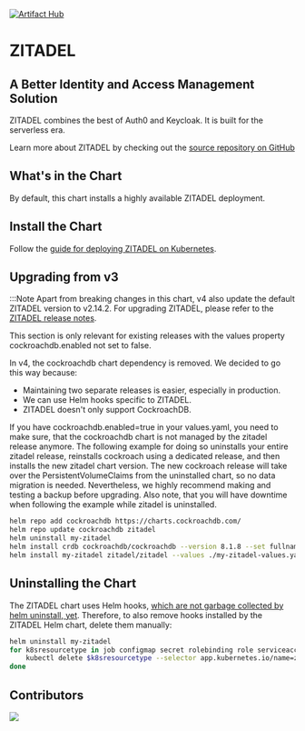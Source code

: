 [![Artifact Hub](https://img.shields.io/endpoint?url=https://artifacthub.io/badge/repository/zitadel)](https://artifacthub.io/packages/search?repo=zitadel)

# ZITADEL

## A Better Identity and Access Management Solution

ZITADEL combines the best of Auth0 and Keycloak.
It is built for the serverless era.

Learn more about ZITADEL by checking out the [source repository on GitHub](https://github.com/zitadel/zitadel)

## What's in the Chart

By default, this chart installs a highly available ZITADEL deployment.

## Install the Chart

Follow the [guide for deploying ZITADEL on Kubernetes](https://docs.zitadel.com/docs/guides/deploy/kubernetes).

## Upgrading from v3

:::Note
Apart from breaking changes in this chart, v4 also update the
default ZITADEL version to v2.14.2. For upgrading
ZITADEL, please refer to the
[ZITADEL release notes](https://github.com/zitadel/zitadel/releases/tag/v2.14.0).

This section is only relevant for existing releases with the
values property cockroachdb.enabled not set to false.

In v4, the cockroachdb chart dependency is removed.
We decided to go this way because:
- Maintaining two separate releases is easier, especially in production.
- We can use Helm hooks specific to ZITADEL.
- ZITADEL doesn't only support CockroachDB.

If you have cockroachdb.enabled=true in your values.yaml,
you need to make sure, that the cockroachdb chart is not
managed by the zitadel release anymore. The following
example for doing so uninstalls your entire zitadel
release, reinstalls cockroach using a dedicated release,
and then installs the new zitadel chart version.
The new cockroach release will take over the PersistentVolumeClaims
from the uninstalled chart, so no data migration is needed.
Nevertheless, we highly recommend making and testing a backup before upgrading.
Also note, that you will have downtime when
following the example while zitadel is uninstalled.

```bash
helm repo add cockroachdb https://charts.cockroachdb.com/
helm repo update cockroachdb zitadel
helm uninstall my-zitadel
helm install crdb cockroachdb/cockroachdb --version 8.1.8 --set fullnameOverride=crdb
helm install my-zitadel zitadel/zitadel --values ./my-zitadel-values.yaml
```

## Uninstalling the Chart

The ZITADEL chart uses Helm hooks,
[which are not garbage collected by helm uninstall, yet](https://helm.sh/docs/topics/charts_hooks/#hook-resources-are-not-managed-with-corresponding-releases).
Therefore, to also remove hooks installed by the ZITADEL Helm chart,
delete them manually:

```bash
helm uninstall my-zitadel
for k8sresourcetype in job configmap secret rolebinding role serviceaccount; do
    kubectl delete $k8sresourcetype --selector app.kubernetes.io/name=zitadel,app.kubernetes.io/managed-by=Helm
done
```

## Contributors

<a href="https://github.com/zitadel/zitadel-charts/graphs/contributors">
  <img src="https://contrib.rocks/image?repo=zitadel/zitadel-charts" />
</a>
